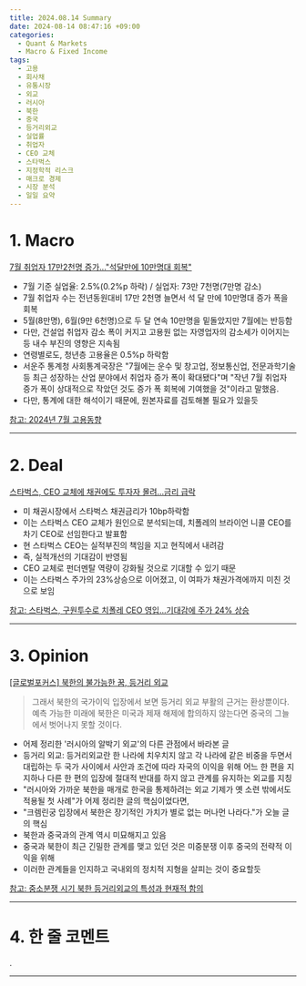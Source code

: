 ```yaml
---
title: 2024.08.14 Summary
date: 2024-08-14 08:47:16 +09:00
categories:
  - Quant & Markets
  - Macro & Fixed Income
tags:
  - 고용
  - 회사채
  - 유통시장
  - 외교
  - 러시아
  - 북한
  - 중국
  - 등거리외교
  - 실업률
  - 취업자
  - CEO 교체
  - 스타벅스
  - 지정학적 리스크
  - 매크로 경제
  - 시장 분석
  - 일일 요약
---
```


# 1. Macro

[7월 취업자 17만2천명 증가..."석달만에 10만명대 회복"](https://news.einfomax.co.kr/news/articleView.html?idxno=4321169)

- 7월 기준 실업율: 2.5%(0.2%p 하락) / 실업자: 73만 7천명(7만명 감소)
- 7월 취업자 수는 전년동원대비 17만 2천명 늘면서 석 달 만에 10만명대 증가 폭을 회복
- 5월(8만명), 6월(9만 6천명)으로 두 달 연속 10만명을 밑돌았지만 7월에는 반등함
- 다만, 건설업 취업자 감소 폭이 커지고 고용원 없는 자영업자의 감소세가 이어지는 등 내수 부진의 영향은 지속됨
- 연령별로도, 청년층 고용율은 0.5%p 하락함
- 서운주 통계청 사회통계국장은 "7월에는 운수 및 창고업, 정보통신업, 전문과학기술 등 최근 성장하는 산업 분야에서 취업자 증가 폭이 확대됐다"며 "작년 7월 취업자 증가 폭이 상대적으로 작았던 것도 증가 폭 회복에 기여했을 것"이라고 말했음.
- 다만, 통계에 대한 해석이기 때문에, 원본자료를 검토해볼 필요가 있을듯

[참고: 2024년 7월 고용동향](https://www.kostat.go.kr/board.es?mid=a10301010000&bid=210&list_no=432244&act=view&mainXml=Y)

---

# 2. Deal

[스타벅스, CEO 교체에 채권에도 투자자 몰려...금리 급락](https://news.einfomax.co.kr/news/articleView.html?idxno=4321145)

- 미 채권시장에서 스타벅스 채권금리가 10bp하락함
- 이는 스타벅스 CEO 교체가 원인으로 분석되는데, 치폴레의 브라이언 니콜 CEO를 차기 CEO로 선임한다고 발표함
- 현 스타벅스 CEO는 실적부진의 책임을 지고 현직에서 내려감
- 즉, 실적개선의 기대감이 반영됨
- CEO 교체로 펀더멘탈 역량이 강화될 것으로 기대할 수 있기 때문
- 이는 스타벅스 주가의 23%상승으로 이어졌고, 이 여파가 채권가격에까지 미친 것으로 보임

[참고: 스타벅스, 구원투수로 치폴레 CEO 영입...기대감에 주가 24% 상승](https://news.einfomax.co.kr/news/articleView.html?idxno=4321156)

---

# 3. Opinion

[[글로벌포커스] 북한의 불가능한 꿈, 등거리 외교](https://www.mk.co.kr/news/contributors/11091991)

> 그래서 북한의 국가이익 입장에서 보면 등거리 외교 부활의 근거는 환상뿐이다. 예측 가능한 미래에 북한은 미국과 제재 해제에 합의하지 않는다면 중국의 그늘에서 벗어나지 못할 것이다.

- 어제 정리한 '러시아의 알박기 외교'의 다른 관점에서 바라본 글
- 등거리 외교: 등거리외교란 한 나라에 치우치지 않고 각 나라에 같은 비중을 두면서 대립하는 두 국가 사이에서 사안과 조건에 따라 자국의 이익을 위해 어느 한 편을 지지하나 다른 한 편의 입장에 절대적 반대를 하지 않고 관계를 유지하는 외교를 지칭
- "러시아와 가까운 북한을 매개로 한국을 통제하려는 외교 기제가 옛 소련 밖에서도 적용될 첫 사례"가 어제 정리한 글의 핵심이었다면,
- "크렘린궁 입장에서 북한은 장기적인 가치가 별로 없는 머나먼 나라다."가 오늘 글의 핵심
- 북한과 중국과의 관계 역시 미묘해지고 있음
- 중국과 북한이 최근 긴밀한 관계를 맺고 있던 것은 미중분쟁 이후 중국의 전략적 이익을 위해
- 이러한 관계들을 인지하고 국내외의 정치적 지형을 살피는 것이 중요할듯

[참고: 중소분쟁 시기 북한 등거리외교의 특성과 현재적 함의](https://www.ifans.go.kr/knda/ifans/kor/pblct/PblctView.do;jsessionid=RMSJuXHXs69JUs7gS8wweOpo.public11?csrfPreventionSalt=null&sn=&bbsSn=&mvpSn=&searchMvpSe=&koreanEngSe=KOR&ctgrySe=&menuCl=P01&pblctDtaSn=13780&clCode=P01&boardSe=)

---

# 4. 한 줄 코멘트

.

---